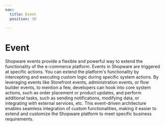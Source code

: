 ```yaml
---
nav:
  title: Event
  position: 30

---
```


# Event

Shopware events provide a flexible and powerful way to extend the functionality of the e-commerce platform. Events in Shopware are triggered at specific actions. You can extend the platform's functionality by intercepting and executing custom logic during specific system actions. By leveraging events like Storefront events, administration events, or flow builder events, to mention a few,  developers can hook into core system actions, such as order placement or product updates, and perform additional tasks, such as sending notifications, modifying data, or integrating with external services, etc. This event-driven architecture enables seamless integration of custom functionalities, making it easier to extend and customize the Shopware platform to meet specific business requirements.
